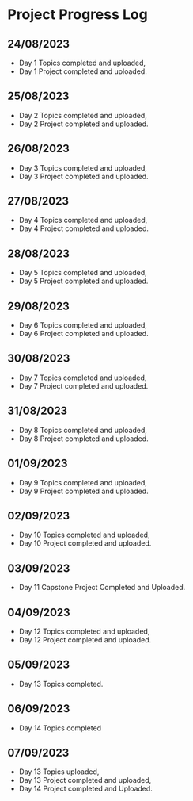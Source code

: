 # Project Progress Log

## 24/08/2023
- Day 1 Topics completed and uploaded,
- Day 1 Project completed and uploaded.

## 25/08/2023
- Day 2 Topics completed and uploaded,
- Day 2 Project completed and uploaded.

## 26/08/2023
- Day 3 Topics completed and uploaded,
- Day 3 Project completed and uploaded.

## 27/08/2023
- Day 4 Topics completed and uploaded,
- Day 4 Project completed and uploaded.

## 28/08/2023
- Day 5 Topics completed and uploaded,
- Day 5 Project completed and uploaded.

## 29/08/2023
- Day 6 Topics completed and uploaded,
- Day 6 Project completed and uploaded.

## 30/08/2023
- Day 7 Topics completed and uploaded,
- Day 7 Project completed and uploaded.

## 31/08/2023
- Day 8 Topics completed and uploaded,
- Day 8 Project completed and uploaded.

## 01/09/2023
- Day 9 Topics completed and uploaded,
- Day 9 Project completed and uploaded.

## 02/09/2023
- Day 10 Topics completed and uploaded,
- Day 10 Project completed and uploaded.

## 03/09/2023
- Day 11 Capstone Project Completed and Uploaded.

## 04/09/2023
- Day 12 Topics completed and uploaded,
- Day 12 Project completed and uploaded.

## 05/09/2023
- Day 13 Topics completed.

## 06/09/2023
- Day 14 Topics completed

## 07/09/2023
- Day 13 Topics uploaded,
- Day 13 Project completed and uploaded,
- Day 14 Project completed and Uploaded.
